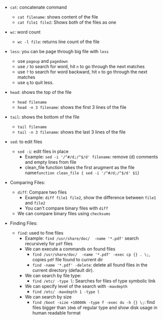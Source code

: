 * `cat`: concatenate command
    * `cat filename`: shows content of the file
    * `cat file1 file2`: Shows both of the files as one

* `wc`: word count
    * `wc -l file`: returns line count of the file

* `less`: you can be page through big file with `less`
    * use `pageup` and `pagedown`
    * use `/` to search for word, hit `n` to go through the next matches
    * use `?` to search for word backward, hit `n` to go through the next matches
    * use `q` to quit less.

* `head`: shows the top of the file
    * `head filename`
    * `head -n 3 filename`: shows the first 3 lines of the file

* `tail`: shows the bottom of the file
    * `tail filename`
    * `tail -n 3 filename`: shows the last 3 lines of the file

* `sed`: to edit files
    * `sed -i`: edit files in place 
        * Example: `sed -i '/^#/d;/^$/d' filename`: remove (d) comments and empty lines from file
        * clean_file function takes the first arugment as the file name`function clean_file { sed -i '/^#/d;/^$/d' $1}`

* Comparing Files:
    * `diff`: Compare two files
        * Example: `diff file1 file2`, show the difference between `file1` and `file2`
        * You can't compare binary files with `diff`
    * We can compare binary files using `checksums`

* Finding Files:
    * `find`: used to fine files
        * Example: `find /usr/share/doc/  -name '*.pdf'` search recursively for `pdf` files
        * We can execute a commands on found files
            * `find /usr/share/doc/  -name '*.pdf' -exec cp {} . \;`, copies `pdf` file found to current dir
            * `find -name '*.pdf' -delete`: delete all found files in the current directory (default dir). 
        * We can search by file type:
            * `find /etc/ -type l`: Searches for files of type symbolic link
        * We can specify level of the search with `-maxdepth`
            * `find /etc/ -maxdepth 1 -type l`
        * We can search by size
            * `find /boot -size +10000k -type f -exec du -h {} \;`: find files bigger than `10mb` of regular type and show disk usage in human readable format